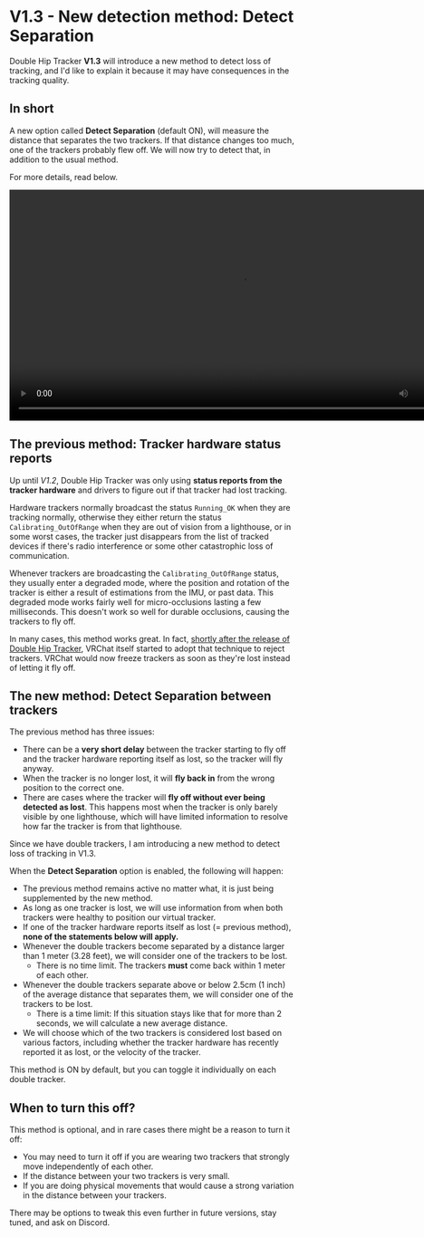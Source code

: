 ﻿# V1.3 - New detection method: Detect Separation

Double Hip Tracker **V1.3** will introduce a new method to detect loss of tracking, and I'd like to explain it because
it may have consequences in the tracking quality.

## In short

A new option called **Detect Separation** (default ON), will measure the distance that separates the two trackers. If
that distance changes too much, one of the trackers probably flew off. We will now try to detect that, in addition to the usual method.

For more details, read below.

<video controls width="816">
    <source src={require('./img/dhtv130-f.mp4').default}/>
</video>

## The previous method: Tracker hardware status reports

Up until *V1.2*, Double Hip Tracker was only using **status reports from the tracker hardware** and drivers to figure out
if that tracker had lost tracking.

Hardware trackers normally broadcast the status `Running_OK` when they are tracking normally,
otherwise they either return the status `Calibrating_OutOfRange` when they are out of vision from a lighthouse,
or in some worst cases, the tracker just disappears from the list of tracked devices if there's radio interference or some other catastrophic
loss of communication.

Whenever trackers are broadcasting the `Calibrating_OutOfRange` status, they usually enter a degraded mode, where the position and rotation of the tracker is
either a result of estimations from the IMU, or past data. This degraded mode works fairly well for micro-occlusions lasting a few milliseconds.
This doesn't work so well for durable occlusions, causing the trackers to fly off.

In many cases, this method works great. In fact, [shortly after the release of Double Hip Tracker](https://x.com/vr_hai/status/1678082423601479681),
VRChat itself started to adopt that technique to reject trackers. VRChat would now freeze trackers as soon as they're lost instead of letting it fly off.

## The new method: Detect Separation between trackers

The previous method has three issues:
- There can be a **very short delay** between the tracker starting to fly off and the tracker hardware reporting itself as lost, so the tracker will fly anyway. 
- When the tracker is no longer lost, it will **fly back in** from the wrong position to the correct one.
- There are cases where the tracker will **fly off without ever being detected as lost**. This happens most when the tracker is
  only barely visible by one lighthouse, which will have limited information to resolve how far the tracker is from that lighthouse.

Since we have double trackers, I am introducing a new method to detect loss of tracking in V1.3.

When the **Detect Separation** option is enabled, the following will happen:
- The previous method remains active no matter what, it is just being supplemented by the new method.
- As long as one tracker is lost, we will use information from when both trackers were healthy to position our virtual tracker.
- If one of the tracker hardware reports itself as lost (= previous method), **none of the statements below will apply.**
- Whenever the double trackers become separated by a distance larger than 1 meter (3.28 feet), we will consider one of the trackers to be lost.
  - There is no time limit. The trackers **must** come back within 1 meter of each other.
- Whenever the double trackers separate above or below 2.5cm (1 inch) of the average distance that separates them, we will consider one of the trackers to be lost.
  - There is a time limit: If this situation stays like that for more than 2 seconds, we will calculate a new average distance.
- We will choose which of the two trackers is considered lost based on various factors, including whether the tracker hardware has recently reported it as lost, or the velocity of the tracker.

This method is ON by default, but you can toggle it individually on each double tracker.

## When to turn this off?

This method is optional, and in rare cases there might be a reason to turn it off:
- You may need to turn it off if you are wearing two trackers that strongly move independently of each other.
- If the distance between your two trackers is very small.
- If you are doing physical movements that would cause a strong variation in the distance between your trackers.

There may be options to tweak this even further in future versions, stay tuned, and ask on Discord.
